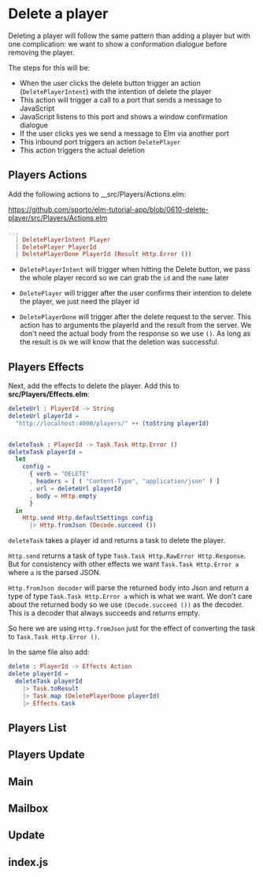 # Delete a player

Deleting a player will follow the same pattern than adding a player but with one complication: we want to show a conformation dialogue before removing the player.

The steps for this will be:

- When the user clicks the delete button trigger an action (`DeletePlayerIntent`) with the intention of delete the player
- This action will trigger a call to a port that sends a message to JavaScript
- JavaScript listens to this port and shows a window confirmation dialogue
- If the user clicks yes we send a message to Elm via another port
- This inbound port triggers an action `DeletePlayer`
- This action triggers the actual deletion

## Players Actions

Add the following actions to __src/Players/Actions.elm:

<https://github.com/sporto/elm-tutorial-app/blob/0610-delete-player/src/Players/Actions.elm>

```elm
...
  | DeletePlayerIntent Player
  | DeletePlayer PlayerId
  | DeletePlayerDone PlayerId (Result Http.Error ())
```

- `DeletePlayerIntent` will trigger when hitting the Delete button, we pass the whole player record so we can grab the `id` and the `name` later

- `DeletePlayer` will trigger after the user confirms their intention to delete the player, we just need the player id

- `DeletePlayerDone` will trigger after the delete request to the server. This action has to arguments the playerId and the result from the server. We don't need the actual body from the response so we use `()`. As long as the result is `Ok` we will know that the deletion was successful.

## Players Effects

Next, add the effects to delete the player. Add this to __src/Players/Effects.elm__:

```elm
deleteUrl : PlayerId -> String
deleteUrl playerId =
  "http://localhost:4000/players/" ++ (toString playerId)


deleteTask : PlayerId -> Task.Task Http.Error ()
deleteTask playerId =
  let
    config =
      { verb = "DELETE"
      , headers = [ ( "Content-Type", "application/json" ) ]
      , url = deleteUrl playerId
      , body = Http.empty
      }
  in
    Http.send Http.defaultSettings config
      |> Http.fromJson (Decode.succeed ())
```

`deleteTask` takes a player id and returns a task to delete the player.

`Http.send` returns a task of type `Task.Task Http.RawError Http.Response`. But for consistency with other effects we want `Task.Task Http.Error a` where `a` is the parsed JSON.

`Http.fromJson decoder` will parse the returned body into Json and return a type of type `Task.Task Http.Error a` which is what we want. We don't care about the returned body so we use `(Decode.succeed ())` as the decoder. This is a decoder that always succeeds and returns empty. 

So here we are using `Http.fromJson` just for the effect of converting the task to `Task.Task Http.Error ()`.

In the same file also add:

```elm
delete : PlayerId -> Effects Action
delete playerId =
  deleteTask playerId
    |> Task.toResult
    |> Task.map (DeletePlayerDone playerId)
    |> Effects.task
```

## Players List

## Players Update

## Main

## Mailbox

## Update

## index.js
